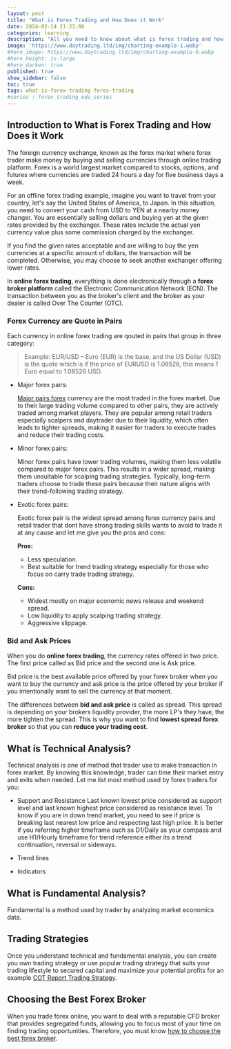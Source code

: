 ```yaml
---
layout: post
title: "What is Forex Trading and How Does it Work"
date: 2024-02-14 21:23:00
categories: learning
description: "All you need to know about what is forex trading and how does it work in beginners perspectives"
image: 'https://www.daytrading.ltd/img/charting-example-1.webp'
#hero_image: https://www.daytrading.ltd/img/charting-example-0.webp
#hero_height: is-large
#hero_darken: true
published: true
show_sidebar: false
toc: true
tags: what-is-forex-trading forex-trading
#series : forex_trading_edu_series
---
```


## Introduction to What is Forex Trading and How Does it Work
The foreign currency exchange, known as the forex market where forex trader make money by buying and selling currencies through online trading platform. Forex is a world largest market compared to stocks, options, and futures where currencies are traded 24 hours a day for five business days a week.

For an offline forex trading example, imagine you want to travel from your country, let's say the United States of America, to Japan. In this situation, you need to convert your cash from USD to YEN at a nearby money changer. You are essentially selling dollars and buying yen at the given rates provided by the exchanger. These rates include the actual yen currency value plus some commission charged by the exchanger.

If you find the given rates acceptable and are willing to buy the yen currencies at a specific amount of dollars, the transaction will be completed. Otherwise, you may choose to seek another exchanger offering lower rates.

In <strong>online forex trading</strong>, everything is done electronically through a <strong>forex broker platform</strong> called the Electronic Communication Network (ECN). The transaction between you as the broker's client and the broker as your dealer is called Over The Counter (OTC).

### Forex Currency are Quote in Pairs
Each currency in online forex trading are qouted in pairs that group in three category:

> Example: EUR/USD – Euro (EUR) is the base, and the US Dollar (USD) is the quote which is if the price of EURUSD is 1.08526, this means 1 Euro equal to 1.08526 USD.

 * Major forex pairs:

   <a href="https://www.daytrading.ltd/learning/major-currency-pairs-in-forex-trading">Major pairs forex</a> currency are the most traded in the forex market. Due to their large trading volume compared to other pairs, they are actively traded among market players. They are popular among retail traders especially scalpers and daytrader due to their liquidity, which often leads to tighter spreads, making it easier for traders to execute trades and reduce their trading costs.

 * Minor forex pairs:

   Minor forex pairs have lower trading volumes, making them less volatile compared to major forex pairs. This results in a wider spread, making them unsuitable for scalping trading strategies. Typically, long-term traders choose to trade these pairs because their nature aligns with their trend-following trading strategy.

 * Exotic forex pairs:

   Exotic forex pair is the widest spread among forex currency pairs and retail trader that dont have strong trading skills wants to avoid to trade it at any cause and let me give you the pros and cons:

   <strong>Pros:</strong>
   * Less speculation.
   * Best suitable for trend trading strategy especially for those who focus on carry trade trading strategy.

   <strong>Cons:</strong>
   * Widest mostly on major economic news release and weekend spread.
   * Low liquidity to apply scalping trading strategy.
   * Aggressive slippage.

### Bid and Ask Prices
When you do <strong>online forex trading</strong>, the currency rates offered in two price. The first price called as Bid price and the second one is Ask price.

Bid price is the best available price offered by your forex broker when you want to buy the currency and ask price is the price offered by your broker if you intentionally want to sell the currency at that moment. 

The differences between <strong>bid and ask price</strong> is called as spread. This spread is depending on your brokers liquidity provider, the more LP's they have, the more tighten the spread. This is why you want to find <strong>lowest spread forex broker</strong> so that you can <strong>reduce your trading cost</strong>.

## What is Technical Analysis?
Technical analysis is one of method that trader use to make transaction in forex market. By knowing this knowledge, trader can time their market entry and exits when needed. Let me list most method used by forex traders for you:
  * Support and Resistance
    Last known lowest price considered as support level and last known highest price considered as resistance level. To know if you are in down trend market, you need to see if price is breaking last nearest low price and respecting last high price. It is better if you referring higher timeframe such as D1/Daily as your compass and use H1/Hourly timeframe for trend reference either its a trend continuation, reversal or sideways.

  * Trend lines
  * Indicators

## What is Fundamental Analysis?
Fundamental is a method used by trader by analyzing market economics data.

## Trading Strategies
Once you understand technical and fundamental analysis, you can create you own trading strategy or use popular trading strategy that suits your trading lifestyle to secured capital and maximize your potential profits for an example <a href="https://www.daytrading.ltd/learning/commitments-of-traders">COT Report Trading Strategy</a>.

## Choosing the Best Forex Broker
When you trade forex online, you want to deal with a reputable CFD broker that provides segregated funds, allowing you to focus most of your time on finding trading opportunities. Therefore, you must know <a href="https://www.daytrading.ltd/learning/choosing-best-forex-broker">how to choose the best forex broker</a>.

<script type="application/ld+json">
{
  "@context": "https://schema.org",
  "@type": "FAQPage",
  "mainEntity": [
    {
      "@type": "Question",
      "name": "What is Forex Trading?",
      "acceptedAnswer": {
        "@type": "Answer",
        "text": "Forex trading is where trader buying and selling currencies online."
      }
    },
    {
      "@type": "Question",
      "name": "How does the Forex Market Work?",
      "acceptedAnswer": {
        "@type": "Answer",
        "text": "The Forex market operates 24/5, with no central exchange. Participants include banks, institutions, and retail traders. Bid and ask prices, spreads, and leverage are key components influencing trading dynamics."
      }
    },
    {
      "@type": "Question",
      "name": "What is Fundamental Analysis in Forex?",
      "acceptedAnswer": {
        "@type": "Answer",
        "text": "Fundamental analysis involves evaluating economic indicators, interest rates, and geopolitical events to understand currency values. It provides insights into the broader economic context influencing the Forex market."
      }
    },
    {
      "@type": "Question",
      "name": "How Does Technical Analysis Work in Forex?",
      "acceptedAnswer": {
        "@type": "Answer",
        "text": "Technical analysis utilizes charts, patterns, and indicators to predict future price movements based on historical data. It helps traders identify trends, entry/exit points, and potential reversals."
      }
    },
    {
      "@type": "Question",
      "name": "Why is Risk Management Important in Forex Trading?",
      "acceptedAnswer": {
        "@type": "Answer",
        "text": "Risk management is crucial to preserve capital and sustain profitability. It involves position sizing, setting stop-loss orders, and maintaining a favorable risk-reward ratio to minimize potential losses."
      }
    },
    {
      "@type": "Question",
      "name": "How to Choose a Forex Broker?",
      "acceptedAnswer": {
        "@type": "Answer",
        "text": "Select a reputable broker with regulatory compliance, user-friendly trading platforms, diverse account options, and transparent transaction costs. Consider factors like leverage and ensure the broker aligns with your trading goals."
      }
    },
    {
      "@type": "Question",
      "name": "What is the Importance of Developing a Forex Trading Strategy?",
      "acceptedAnswer": {
        "@type": "Answer",
        "text": "A trading strategy provides a framework for decision-making, incorporating fundamental and technical analyses. It defines goals, risk management principles, and ensures consistency in trading approaches."
      }
    },
    {
      "@type": "Question",
      "name": "Why is Emotional Discipline Crucial in Forex Trading?",
      "acceptedAnswer": {
        "@type": "Answer",
        "text": "Emotional discipline is essential to navigate the psychological challenges of trading. It involves managing fear and greed, maintaining patience, and adhering to a disciplined approach for consistent success."
      }
    }
  ]
}
</script>